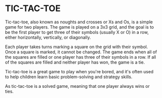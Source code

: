 # TIC-TAC-TOE

Tic-tac-toe, also known as noughts and crosses or Xs and Os, is a simple game for two players. The game is played on a 3x3 grid, and the goal is to be the first player to get three of their symbols (usually X or O) in a row, either horizontally, vertically, or diagonally.

Each player takes turns marking a square on the grid with their symbol. Once a square is marked, it cannot be changed. The game ends when all of the squares are filled or one player has three of their symbols in a row. If all of the squares are filled and neither player has won, the game is a tie.

Tic-tac-toe is a great game to play when you're bored, and it's often used to help children learn basic problem-solving and strategy skills.

As tic-tac-toe is a solved game, meaning that one player always wins or ties.
